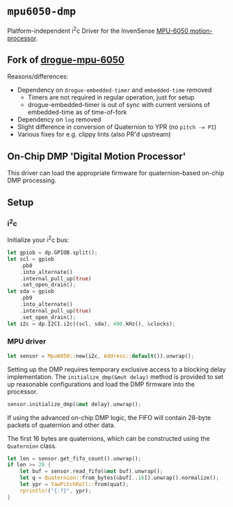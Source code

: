 # `mpu6050-dmp`

Platform-independent i<sup>2</sup>c Driver for the InvenSense [MPU-6050 motion-processor](https://invensense.tdk.com/products/motion-tracking/6-axis/mpu-6050/).

## Fork of [drogue-mpu-6050](https://github.com/drogue-iot/drogue-mpu-6050)
Reasons/differences:
* Dependency on `drogue-embedded-timer` and `embedded-time` removed
  - Timers are not required in regular operation, just for setup
  - drogue-embedded-timer is out of sync with current versions of embedded-time as of time-of-fork
* Dependency on `log` removed
* Slight difference in conversion of Quaternion to YPR (no `pitch -= PI`)
* Various fixes for e.g. clippy lints (also PR'd upstream)

## On-Chip DMP 'Digital Motion Processor'

This driver can load the appropriate firmware for quaternion-based on-chip DMP processing.

## Setup

### i<sup>2</sup>c

Initialize your i<sup>2</sup>c bus:

```rust
let gpiob = dp.GPIOB.split();
let scl = gpiob
    .pb8
    .into_alternate()
    .internal_pull_up(true)
    .set_open_drain();
let sda = gpiob
    .pb9
    .into_alternate()
    .internal_pull_up(true)
    .set_open_drain();
let i2c = dp.I2C1.i2c((scl, sda), 400.kHz(), &clocks);
```

### MPU driver

```rust
let sensor = Mpu6050::new(i2c, Address::default()).unwrap();
```

Setting up the DMP requires temporary exclusive access to a blocking delay implementation.
The `initialize_dmp(&mut delay)` method is provided to set up reasonable configurations and load the DMP firmware into the processor.

```rust
sensor.initialize_dmp(&mut delay).unwrap();
```

If using the advanced on-chip DMP logic, the FIFO will contain 28-byte packets of quaternion and other data.

The first 16 bytes are quaternions, which can be constructed using the `Quaternion` class.

```rust
let len = sensor.get_fifo_count().unwrap();
if len >= 28 {
    let buf = sensor.read_fifo(&mut buf).unwrap();
    let q = Quaternion::from_bytes(&buf[..16]).unwrap().normalize();
    let ypr = YawPitchRoll::from(quat);
    rprintln!("{:?}", ypr);
}
```
